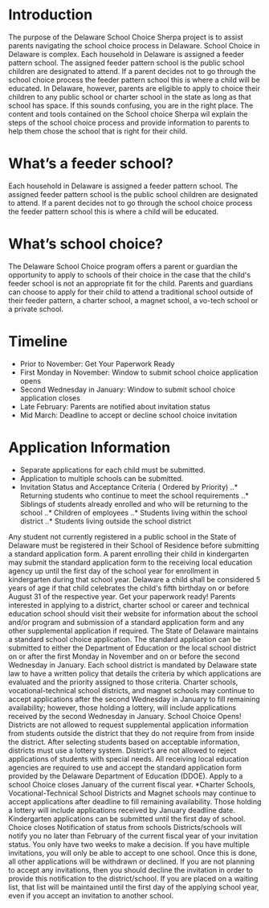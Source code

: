# Introduction

The purpose of the Delaware School Choice Sherpa project is to assist parents navigating the school choice process in Delaware. School Choice in Delaware is complex. Each household in Delaware is assigned a feeder pattern school. The assigned feeder pattern school is the public school children are designated to attend. If a parent decides not to go through the school choice process the feeder pattern school  this is where a child will be educated. In Delaware, however, parents are eligible to apply to choice their children to any public school or charter school in the state as long as that school has space. If this sounds confusing, you are in the right place. The content and tools contained on the School choice Sherpa wil explain the steps of the school choice process and provide information to parents to help them chose the school that is right for their child. 
  
# What’s a feeder school?

Each household in Delaware is assigned a feeder pattern school. The assigned feeder pattern school is the public school children are designated to attend. If a parent decides not to go through the school choice process the feeder pattern school  this is where a child will be educated.

# What’s school choice?

The Delaware School Choice program offers a parent or guardian the opportunity to apply to schools of their choice in the case that the child's feeder school is not an appropriate fit for the child. Parents and guardians can choose to apply for their child to attend a traditional school outside of their feeder pattern, a charter school, a magnet school, a vo-tech school or a private school.

# Timeline
* Prior to November: Get Your Paperwork Ready
* First Monday in November: Window to submit school choice application opens
* Second Wednesday in January: Window to submit school choice application closes
* Late February: Parents are notified about invitation status
* Mid March: Deadline to accept or decline school choice invitation

# Application Information
* Separate applications for each child must be submitted. 
* Application to multiple schools can be submitted.
* Invitation Status and Acceptance Criteria ( Ordered by Priority)
..* Returning students who continue to meet the school requirements
..* Siblings of students already enrolled and who will be returning to the school
..* Children of employees
..* Students living within the school district
..* Students living outside the school district

Any student not currently registered in a public school in the State of Delaware must be registered in their School of Residence before submitting a standard application form.
A parent enrolling their child in kindergarten may submit the standard application form to the receiving local education agency up until the first day of the school year for enrollment in kindergarten during that school year. Delaware a child shall be considered 5 years of age if that child celebrates the child's fifth birthday on or before August 31 of the respective year.
Get your paperwork ready!
Parents interested in applying to a district, charter school or career and technical education school should visit their website for information about the school and/or program and submission of a standard application form and any other supplemental application if required.
The State of Delaware maintains a standard school choice application. The standard application can be submitted to either the Department of Education or the local school district on or after the first Monday in November and on or before the second Wednesday in January. Each school district is mandated by Delaware state law to have a written policy that details the criteria by which applications are evaluated and the priority assigned to those criteria. Charter schools, vocational-technical school districts, and magnet schools may continue to accept applications after the second Wednesday in January to fill remaining availability; however, those holding a lottery, will include applications received by the second Wednesday in January.
School Choice Opens!
Districts are not allowed to request supplemental application information from students outside the district that they do not require from from inside the district. After selecting students based on acceptable information, districts must use a lottery system. District’s are not allowed to reject applications of students with special needs. All receiving local education agencies are required to use and accept the standard application form provided by the Delaware Department of Education (DDOE).
Apply to a school
Choice closes January of the current fiscal year.
*Charter Schools, Vocational-Technical School Districts and Magnet schools may continue to accept applications after deadline to fill remaining availability. Those holding a lottery will include applications received by January deadline date. Kindergarten applications can be submitted until the first day of school.
Choice closes
Notification of status from schools 
Districts/schools will notify you no later than February of the current fiscal year of your invitation status.
You only have two weeks to make a decision.
If you have multiple invitations, you will only be able to accept to one school. Once this is done, all other applications will be withdrawn or declined.
If you are not planning to accept any invitations, then you should decline the invitation in order to provide this notification to the district/school.
If you are placed on a waiting list, that list will be maintained until the first day of the applying school year, even if you accept an invitation to another school.
